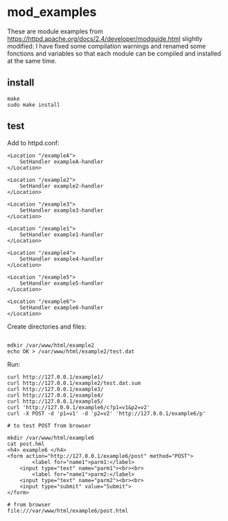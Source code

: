 # mod_examples
These are module examples from https://httpd.apache.org/docs/2.4/developer/modguide.html slightly modified: I have fixed some compilation warnings and renamed some fonctions and variables so that each module can be compiled and installed at the same time.

## install
```
make
sudo make install
```

## test 

Add to httpd.conf:

```
<Location "/exampleA">
    SetHandler exampleA-handler
</Location>

<Location "/example2">
    SetHandler example2-handler
</Location>

<Location "/example3">
    SetHandler example3-handler
</Location>

<Location "/example1">
    SetHandler example1-handler
</Location>

<Location "/example4">
    SetHandler example4-handler
</Location>

<Location "/example5">
    SetHandler example5-handler
</Location>

<Location "/example6">
    SetHandler example6-handler
</Location>

```
Create directories and files:
```

mdkir /var/www/html/example2
echo OK > /var/www/html/example2/test.dat

```
Run:
```
curl http://127.0.0.1/example1/
curl http://127.0.0.1/example2/test.dat.sum
curl http://127.0.0.1/example3/
curl http://127.0.0.1/example4/
curl http://127.0.0.1/example5/
curl 'http://127.0.0.1/example6/c?p1=v1&p2=v2'
curl -X POST -d 'p1=v1' -d 'p2=v2' 'http://127.0.0.1/example6/p'

# to test POST from browser

mkdir /var/www/html/example6
cat post.hml
<h4> example6 </h4>
<form action="http://127.0.0.1/example6/post" method="POST">
        <label for="name1">parm1:</label>
	<input type="text" name="parm1"><br><br>
        <label for="name1">parm2:</label>
	<input type="text" name="parm2"><br><br>
	<input type="submit" value="Submit">
</form>

# from browser
file:///var/www/html/example6/post.html

```




